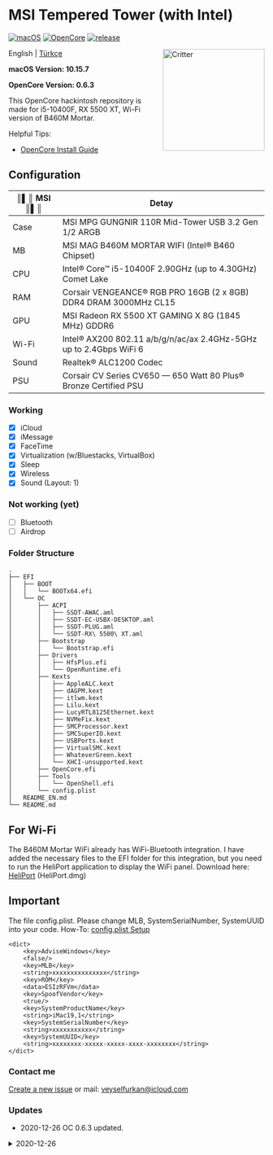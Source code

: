 # MSI Tempered Tower (with Intel)

[![macOS](https://img.shields.io/badge/macOS-10.15.7-orange)](https://www.apple.com.cn/macos/big-sur-preview/)
[![OpenCore](https://img.shields.io/badge/OpenCore-0.6.3-9cf)](https://github.com/acidanthera/OpenCorePkg)
[![release](https://img.shields.io/badge/download-last%20version-blue.svg)](https://github.com/sutsurup/MSI-Hackintosh-Build/releases)

<img align="right" src="https://storage-asset.msi.com/event/msi_main_style/global_support/images/msilogo-w.png" alt="Critter" width="200">

English | [Türkçe](https://github.com/sutsurup/MSI-Hackintosh-Build/blob/main/README.md)

**macOS Version: 10.15.7**

**OpenCore Version: 0.6.3**

This OpenCore hackintosh repository is made for i5-10400F, RX 5500 XT, Wi-Fi version of B460M Mortar.

Helpful Tips: 

- [OpenCore Install Guide](https://dortania.github.io/OpenCore-Install-Guide)

## Configuration

| ║▌║ **MSI** ║▌║ | Detay                                                  |
| ------------------- | ------------------------------------------- |
| Case           | MSI MPG GUNGNIR 110R Mid-Tower USB 3.2 Gen 1/2 ARGB     |
| MB           | MSI MAG B460M MORTAR WIFI (Intel® B460 Chipset)     |
| CPU              | Intel® Core™ i5-10400F 2.90GHz (up to 4.30GHz) Comet Lake              |
| RAM           | Corsair VENGEANCE® RGB PRO 16GB (2 x 8GB) DDR4 DRAM 3000MHz CL15     |
| GPU | MSI Radeon RX 5500 XT GAMING X 8G (1845 MHz) GDDR6                     |
| Wi-Fi             | Intel® AX200 802.11 a/b/g/n/ac/ax 2.4GHz-5GHz up to 2.4Gbps WiFi 6 |
| Sound       | Realtek® ALC1200 Codec                        |
| PSU       | Corsair CV Series CV650 — 650 Watt 80 Plus® Bronze Certified PSU                        |

### Working

- [x] iCloud
- [x] iMessage
- [x] FaceTime
- [x] Virtualization (w/Bluestacks, VirtualBox)
- [x] Sleep
- [x] Wireless
- [x] Sound (Layout: 1)

### Not working (yet)
- [ ] Bluetooth
- [ ] Airdrop

### Folder Structure
```
.
├── EFI
│   ├── BOOT
│   │   └── BOOTx64.efi
│   └── OC
│       ├── ACPI
│       │   ├── SSDT-AWAC.aml
│       │   ├── SSDT-EC-USBX-DESKTOP.aml
│       │   ├── SSDT-PLUG.aml
│       │   └── SSDT-RX\ 5500\ XT.aml
│       ├── Bootstrap
│       │   └── Bootstrap.efi
│       ├── Drivers
│       │   ├── HfsPlus.efi
│       │   └── OpenRuntime.efi
│       ├── Kexts
│       │   ├── AppleALC.kext
│       │   ├── dAGPM.kext
│       │   ├── itlwm.kext
│       │   ├── Lilu.kext
│       │   ├── LucyRTL8125Ethernet.kext
│       │   ├── NVMeFix.kext
│       │   ├── SMCProcessor.kext
│       │   ├── SMCSuperIO.kext
│       │   ├── USBPorts.kext
│       │   ├── VirtualSMC.kext
│       │   ├── WhateverGreen.kext
│       │   └── XHCI-unsupported.kext
│       ├── OpenCore.efi
│       ├── Tools
│       │   └── OpenShell.efi
│       └── config.plist
│   README_EN.md
└── README.md
```

## For Wi-Fi
The B460M Mortar WiFi already has WiFi-Bluetooth integration. I have added the necessary files to the EFI folder for this integration, but you need to run the HeliPort application to display the WiFi panel.
Download here: [HeliPort](https://github.com/openıntelwireless/heliport/releases/tag/v1.0.1) (HeliPort.dmg)

## Important
The file config.plist. Please change MLB, SystemSerialNumber, SystemUUID into your code.
How-To: [config.plist Setup](https://dortania.github.io/OpenCore-Install-Guide/config.plist/#adding-your-ssdts-kexts-and-firmware-drivers)

```
<dict>
    <key>AdviseWindows</key>
    <false/>
    <key>MLB</key>
    <string>xxxxxxxxxxxxxxx</string>
    <key>ROM</key>
    <data>ESIzRFVm</data>
    <key>SpoofVendor</key>
    <true/>
    <key>SystemProductName</key>
    <string>iMac19,1</string>
    <key>SystemSerialNumber</key>
    <string>xxxxxxxxxxx</string>
    <key>SystemUUID</key>
    <string>xxxxxxxx-xxxxx-xxxxx-xxxx-xxxxxxxx</string>
</dict>
```

### Contact me
[Create a new issue](https://github.com/sutsurup/MSI-Hackintosh-Build/issues) or mail: [veyselfurkan@icloud.com](mailto:veyselfurkan@icloud.com)

### Updates
- 2020-12-26
  OC 0.6.3 updated.
<details>
  <summary>2020-12-26</summary>
  OC 0.6.3 updated.
</details>
